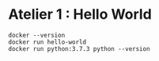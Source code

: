 # Atelier 1 : Hello World

```
docker --version
docker run hello-world
docker run python:3.7.3 python --version
```
